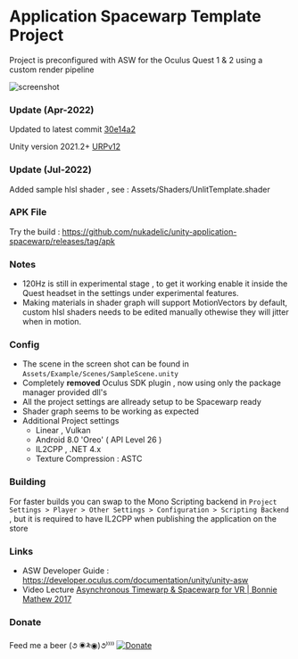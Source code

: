 # Application Spacewarp Template Project
  
  
Project is preconfigured with ASW for the Oculus Quest 1 &amp; 2 using a custom render pipeline 

![screenshot](https://raw.githubusercontent.com/nukadelic/unity-application-spacewarp/master/Img/screenshot.png)

### Update (Apr-2022)

Updated to latest commit [30e14a2](https://github.com/Oculus-VR/Unity-Graphics/tree/30e14a2ca18f7c4c9903767895c1ca15d1af6c76)

Unity version 2021.2+ [URPv12](https://github.com/Oculus-VR/Unity-Graphics/commit/4f6daf0a988e86df35739c5fddbf6fe9bf9bb773)

### Update (Jul-2022)

Added sample hlsl shader , see : Assets/Shaders/UnlitTemplate.shader

### APK File 

Try the build : https://github.com/nukadelic/unity-application-spacewarp/releases/tag/apk

### Notes

* 120Hz is still in experimental stage , to get it working enable it inside the Quest headset in the settings under experimental features. 
* Making materials in shader graph will support MotionVectors by default, custom hlsl shaders needs to be edited manually othewise they will jitter when in motion.

### Config 

* The scene in the screen shot can be found in `Assets/Example/Scenes/SampleScene.unity`
* Completely **removed** Oculus SDK plugin , now using only the package manager provided dll's  
* All the project settings are allready setup to be Spacewarp ready 
* Shader graph seems to be working as expected 
* Additional Project settings 
  * Linear , Vulkan 
  * Android 8.0 'Oreo' ( API Level 26 ) 
  * IL2CPP , .NET 4.x  
  * Texture Compression : ASTC 

### Building 

For faster builds you can swap to the Mono Scripting backend in `Project Settings > Player > Other Settings > Configuration > Scripting Backend` , but it is required to have IL2CPP when publishing the application on the store 
  
### Links 

* ASW Developer Guide : https://developer.oculus.com/documentation/unity/unity-asw
* Video Lecture [Asynchronous Timewarp & Spacewarp for VR | Bonnie Mathew 2017](https://www.youtube.com/watch?v=gqVIJtRjtr8)

### Donate 

Feed me a beer (૭ ◉༬◉)૭⁾⁾⁾⁾ [![Donate](https://img.shields.io/badge/Donate-PayPal-green.svg)](https://www.paypal.me/wad1m)
